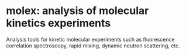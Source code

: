 molex: analysis of molecular kinetics experiments
=============================

Analysis tools for kinetic molecular experiments such as fluorescence correlation spectroscopy, rapid mixing, dynamic neutron scattering, etc.
